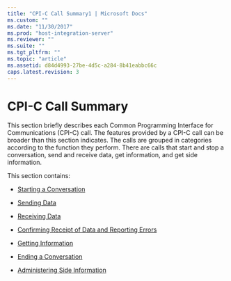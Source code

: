 ```yaml
---
title: "CPI-C Call Summary1 | Microsoft Docs"
ms.custom: ""
ms.date: "11/30/2017"
ms.prod: "host-integration-server"
ms.reviewer: ""
ms.suite: ""
ms.tgt_pltfrm: ""
ms.topic: "article"
ms.assetid: d84d4993-27be-4d5c-a284-8b41eabbc66c
caps.latest.revision: 3
---
```

# CPI-C Call Summary
This section briefly describes each Common Programming Interface for Communications (CPI-C) call. The features provided by a CPI-C call can be broader than this section indicates. The calls are grouped in categories according to the function they perform. There are calls that start and stop a conversation, send and receive data, get information, and get side information.  
  
 This section contains:  
  
-   [Starting a Conversation](../HIS2010/starting-a-conversation1.md)  
  
-   [Sending Data](../HIS2010/sending-data2.md)  
  
-   [Receiving Data](../HIS2010/receiving-data2.md)  
  
-   [Confirming Receipt of Data and Reporting Errors](../HIS2010/confirming-receipt-of-data-and-reporting-errors2.md)  
  
-   [Getting Information](../HIS2010/getting-information1.md)  
  
-   [Ending a Conversation](../HIS2010/ending-a-conversation2.md)  
  
-   [Administering Side Information](../HIS2010/administering-side-information]1.md)